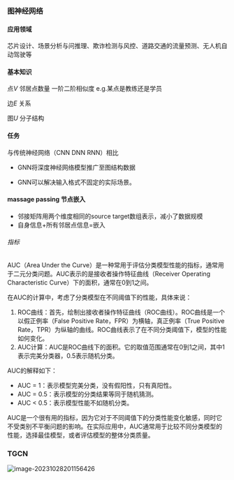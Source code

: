 ### 图神经网络

#### 应用领域

芯片设计、场景分析与问推理、欺诈检测与风控、道路交通的流量预测、无人机自动驾驶等

#### 基本知识

点$V$ 邻居点数量 一阶二阶相似度 e.g.某点是教练还是学员

[^一阶二阶相似度]: 在不同层次上捕获了节点之间的不同关系。一阶相似度是指两个节点在图中共享相同的**邻居节点**的程度。二阶相似度是指两个节点之间共享相似的**邻居节点对**的程度。

边$E$  关系

图$U$ 分子结构

#### 任务

与传统神经网络（CNN DNN RNN）相比

- GNN将深度神经网络模型推广至图结构数据

- GNN可以解决输入格式不固定的实际场景。

#### massage passing 节点嵌入

- 邻接矩阵用两个维度相同的source target数组表示，减小了数据规模
- 自身信息+所有邻居点信息=嵌入





###### 指标

AUC（Area Under the Curve）是一种常用于评估分类模型性能的指标，通常用于二元分类问题。AUC表示的是接收者操作特征曲线（Receiver Operating Characteristic Curve）下的面积，通常在0到1之间。

在AUC的计算中，考虑了分类模型在不同阈值下的性能，具体来说：

1. ROC曲线：首先，绘制出接收者操作特征曲线（ROC曲线）。ROC曲线是一个以假正例率（False Positive Rate，FPR）为横轴，真正例率（True Positive Rate，TPR）为纵轴的曲线。ROC曲线表示了在不同分类阈值下，模型的性能如何变化。
2. AUC计算：AUC是ROC曲线下的面积。它的取值范围通常在0到1之间，其中1表示完美分类器，0.5表示随机分类。

AUC的解释如下：

- AUC = 1：表示模型完美分类，没有假阳性，只有真阳性。
- AUC = 0.5：表示模型的分类结果等同于随机猜测。
- AUC < 0.5：表示模型性能不如随机分类。

AUC是一个很有用的指标，因为它对于不同阈值下的分类性能变化敏感，同时它不受类别不平衡问题的影响。在实际应用中，AUC通常用于比较不同分类模型的性能，选择最佳模型，或者评估模型的整体分类质量。



### TGCN

![image-20231028201156426](F:\imgs\image-20231028201156426.png)